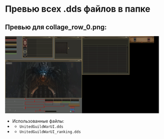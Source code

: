 # Превью всех .dds файлов в папке
## Превью для collage_row_0.png:
![collage_row_0.png](collage_row_0.png)
- Использованные файлы:
- - ``` UnitedGuildWarUI.dds ```
- - ``` UnitedGuildWarUI_ranking.dds ```
